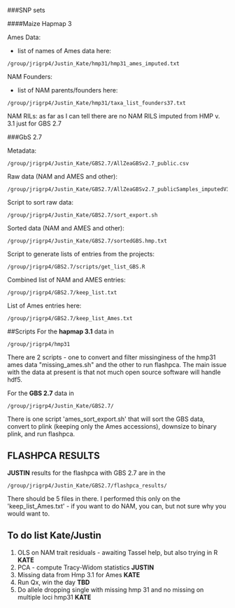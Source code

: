 ###SNP sets

####Maize Hapmap 3

Ames Data: 
- list of names of Ames data here:
```
/group/jrigrp4/Justin_Kate/hmp31/hmp31_ames_imputed.txt
```

NAM Founders: 
- list of NAM parents/founders here:
```
/group/jrigrp4/Justin_Kate/hmp31/taxa_list_founders37.txt
```

NAM RILs: as far as I can tell there are no NAM RILS imputed from HMP v. 3.1 just for GBS 2.7

###GbS 2.7

Metadata:     
```
/group/jrigrp4/Justin_Kate/GBS2.7/AllZeaGBSv2.7_public.csv
```

Raw data (NAM and AMES and other):
```
/group/jrigrp4/Justin_Kate/GBS2.7/AllZeaGBSv2.7_publicSamples_imputedV3b_agpv3.hmp.gz
```

Script to sort raw data:    
```
/group/jrigrp4/Justin_Kate/GBS2.7/sort_export.sh
```

Sorted data (NAM and AMES and other):       
```
/group/jrigrp4/Justin_Kate/GBS2.7/sortedGBS.hmp.txt
```

Script to generate lists of entries from the projects:     
```
/group/jrigrp4/GBS2.7/scripts/get_list_GBS.R
```

Combined list of NAM and AMES entries:    
```
/group/jrigrp4/GBS2.7/keep_list.txt
```

List of Ames entries here:    
```
/group/jrigrp4/GBS2.7/keep_list_Ames.txt
```

##Scripts
For the **hapmap 3.1** data in 
```
/group/jrigrp4/hmp31
```
There are 2 scripts - one to convert and filter missinginess of the hmp31 ames data "missing_ames.sh" and the other to run flashpca. The main issue with the data at present is that not much open source software will handle hdf5.

For the **GBS 2.7** data in
```
/group/jrigrp4/Justin_Kate/GBS2.7/
```
There is one script 'ames_sort_export.sh' that will sort the GBS data, convert to plink (keeping only the Ames accessions), downsize to binary plink, and run flashpca. 

## FLASHPCA RESULTS
**JUSTIN** results for the flashpca with GBS 2.7 are in the
```
/group/jrigrp4/Justin_Kate/GBS2.7/flashpca_results/
```
There should be 5 files in there. I performed this only on the 'keep_list_Ames.txt' - if you want to do NAM, you can, but not sure why you would want to.


## To do list Kate/Justin
1. OLS on NAM trait residuals - awaiting Tassel help, but also trying in R **KATE**
2. PCA - compute Tracy-Widom statistics **JUSTIN**
3. Missing data from Hmp 3.1 for Ames **KATE** 
4. Run Qx, win the day **TBD**
5. Do allele dropping single with missing hmp 31 and no missing on multiple loci hmp31 **KATE**
